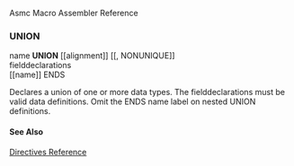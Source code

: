 Asmc Macro Assembler Reference

### UNION

name **UNION** [[alignment]] [[, NONUNIQUE]]<br>
   fielddeclarations<br>
[[name]] ENDS


Declares a union of one or more data types. The fielddeclarations must be valid data definitions. Omit the ENDS name label on nested UNION definitions.

#### See Also

[Directives Reference](readme.md)